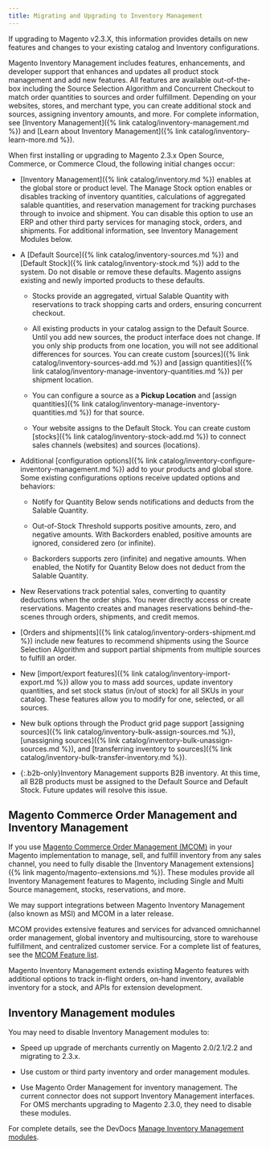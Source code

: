 ```yaml
---
title: Migrating and Upgrading to Inventory Management
---
```


If upgrading to Magento v2.3.X, this information provides details on new features and changes to your existing catalog and Inventory configurations.

Magento Inventory Management includes features, enhancements, and developer support that enhances and updates all product stock management and add new features. All features are available out-of-the-box including the Source Selection Algorithm and Concurrent Checkout to match order quantities to sources and order fulfillment. Depending on your websites, stores, and merchant type, you can create additional stock and sources, assigning inventory amounts, and more. For complete information, see [Inventory Management]({% link catalog/inventory-management.md %}) and [Learn about Inventory Management]({% link catalog/inventory-learn-more.md %}).

When first installing or upgrading to Magento 2.3.x Open Source, Commerce, or Commerce Cloud, the following initial changes occur:

- [Inventory Management]({% link catalog/inventory.md %}) enables at the global store or product level. The Manage Stock option enables or disables tracking of inventory quantities, calculations of aggregated salable quantities, and reservation management for tracking purchases through to invoice and shipment. You can disable this option to use an ERP and other third party services for managing stock, orders, and shipments. For additional information, see Inventory Management Modules below.

- A [Default Source]({% link catalog/inventory-sources.md %}) and [Default Stock]({% link catalog/inventory-stock.md %}) add to the system. Do not disable or remove these defaults. Magento assigns existing and newly imported products to these defaults.

   - Stocks provide an aggregated, virtual Salable Quantity with reservations to track shopping carts and orders, ensuring concurrent checkout.

   - All existing products in your catalog assign to the Default Source. Until you add new sources, the product interface does not change. If you only ship products from one location, you will not see additional differences for sources. You can create custom [sources]({% link catalog/inventory-sources-add.md %}) and [assign quantities]({% link catalog/inventory-manage-inventory-quantities.md %}) per shipment location.
   
   - You can configure a source as a **Pickup Location** and [assign quantities]({% link catalog/inventory-manage-inventory-quantities.md %}) for that source.

   - Your website assigns to the Default Stock. You can create custom [stocks]({% link catalog/inventory-stock-add.md %}) to connect sales channels (websites) and sources (locations).

- Additional [configuration options]({% link catalog/inventory-configure-inventory-management.md %}) add to your products and global store. Some existing configurations options receive updated options and behaviors:

   - Notify for Quantity Below sends notifications and deducts from the Salable Quantity.

   - Out-of-Stock Threshold supports positive amounts, zero, and negative amounts. With Backorders enabled, positive amounts are ignored, considered zero (or infinite).

   - Backorders supports zero (infinite) and negative amounts. When enabled, the Notify for Quantity Below does not deduct from the Salable Quantity.

- New Reservations track potential sales, converting to quantity deductions when the order ships. You never directly access or create reservations. Magento creates and manages reservations behind-the-scenes through orders, shipments, and credit memos.

- [Orders and shipments]({% link catalog/inventory-orders-shipment.md %}) include new features to recommend shipments using the Source Selection Algorithm and support partial shipments from multiple sources to fulfill an order.

- New [import/export features]({% link catalog/inventory-import-export.md %}) allow you to mass add sources, update inventory quantities, and set stock status (in/out of stock) for all SKUs in your catalog. These features allow you to modify for one, selected, or all sources.

- New bulk options through the Product grid page support [assigning sources]({% link catalog/inventory-bulk-assign-sources.md %}), [unassigning sources]({% link catalog/inventory-bulk-unassign-sources.md %}), and [transferring inventory to sources]({% link catalog/inventory-bulk-transfer-inventory.md %}).

- {:.b2b-only}Inventory Management supports B2B inventory. At this time, all B2B products must be assigned to the Default Source and Default Stock. Future updates will resolve this issue.

## Magento Commerce Order Management and Inventory Management

If you use [Magento Commerce Order Management (MCOM)][1] in your Magento implementation to manage, sell, and fulfill inventory from any sales channel, you need to fully disable the [Inventory Management extensions]({% link magento/magento-extensions.md %}). These modules provide all Inventory Management features to Magento, including Single and Multi Source management, stocks, reservations, and more.

We may support integrations between Magento Inventory Management (also known as MSI) and MCOM in a later release.

MCOM provides extensive features and services for advanced omnichannel order management, global inventory and multisourcing, store to warehouse fulfillment, and centralized customer service. For a complete list of features, see the [MCOM Feature list][2].

Magento Inventory Management extends existing Magento features with additional options to track in-flight orders, on-hand inventory, available inventory for a stock, and APIs for extension development.

## Inventory Management modules

You may need to disable Inventory Management modules to:

- Speed up upgrade of merchants currently on Magento 2.0/2.1/2.2 and migrating to 2.3.x.

- Use custom or third party inventory and order management modules.

- Use Magento Order Management for inventory management. The current connector does not support Inventory Management interfaces. For OMS merchants upgrading to Magento 2.3.0, they need to disable these modules.

For complete details, see the DevDocs [Manage Inventory Management modules][3].

[1]: https://omsdocs.magento.com/
[2]: https://omsdocs.magento.com/en/getting-started/feature-list/
[3]: https://devdocs.magento.com/guides/v2.3/extensions/inventory-management
